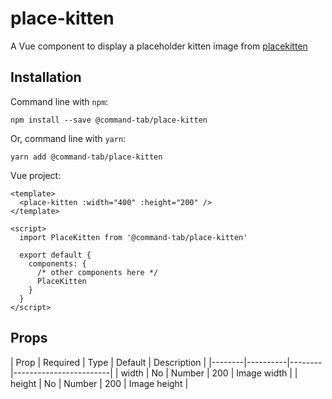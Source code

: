 # place-kitten

A Vue component to display a placeholder kitten image from [placekitten](https://placekitten.com/)

## Installation

Command line with `npm`:

    npm install --save @command-tab/place-kitten

Or, command line with `yarn`:

    yarn add @command-tab/place-kitten

Vue project:

    <template>
      <place-kitten :width="400" :height="200" />
    </template>

    <script>
      import PlaceKitten from '@command-tab/place-kitten'
      
      export default {
        components: {
          /* other components here */
          PlaceKitten
        }
      }
    </script>

## Props

| Prop   | Required | Type   | Default | Description  |
|--------|----------|--------|------------------------|
| width  | No       | Number | 200     | Image width  |
| height | No       | Number | 200     | Image height |
